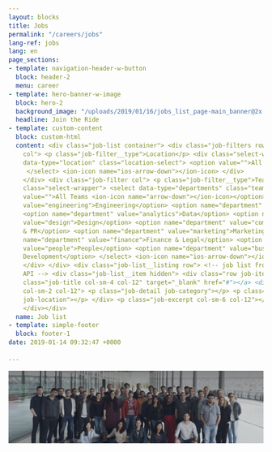 ```yaml
---
layout: blocks
title: Jobs
permalink: "/careers/jobs"
lang-ref: jobs
lang: en
page_sections:
- template: navigation-header-w-button
  block: header-2
  menu: career
- template: hero-banner-w-image
  block: hero-2
  background_image: "/uploads/2019/01/16/jobs_list_page-main_banner@2x.jpg"
  headline: Join the Ride
- template: custom-content
  block: custom-html
  content: <div class="job-list container"> <div class="job-filters row"> <div class="job-filter
    col"> <p class="job-filter__type">Location</p> <div class="select-wrapper"> <select
    data-type="location" class="location-select"> <option value="">All Locations</option>
     </select> <ion-icon name="ios-arrow-down"></ion-icon> </div>
    </div> <div class="job-filter col"> <p class="job-filter__type">Team</p> <div
    class="select-wrapper"> <select data-type="departments" class="team-select"> <option
    value="">All Teams <ion-icon name="arrow-down"></ion-icon></option> <option name="department"
    value="engineering">Engineering</option> <option name="department" value="product">Product</option>
    <option name="department" value="analytics">Data</option> <option name="department"
    value="design">Design</option> <option name="department" value="communications">Communications
    & PR</option> <option name="department" value="marketing">Marketing</option> <option
    name="department" value="finance">Finance & Legal</option> <option name="department"
    value="people">People</option> <option name="department" value="business">Business
    Development</option> </select> <ion-icon name="ios-arrow-down"></ion-icon> </div>
    </div> </div> <div class="job-list__listing row"> <!-- job list from Greenhouse
    API --> <div class="job-list__item hidden"> <div class="row job-item-row"> <a
    class="job-title col-sm-4 col-12" target="_blank" href="#"></a> <div class="job-details
    col-sm-2 col-12"> <p class="job-detail job-category"></p> <p class="job-detail
    job-location"></p> </div> <p class="job-excerpt col-sm-6 col-12"></p> </div> </div>
    </div></div>
  name: Job list
- template: simple-footer
  block: footer-1
date: 2019-01-14 09:32:47 +0000

---
```

<img src="/uploads/2019/01/14/banner-jobs@2x.jpg">
